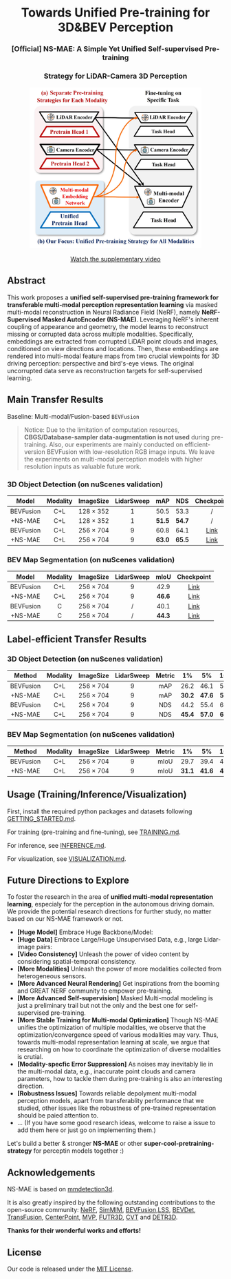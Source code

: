 <div align="center">
<h1>Towards Unified Pre-training for 3D&BEV Perception</h1>
<h3>[Official] NS-MAE: A Simple Yet Unified Self-supervised Pre-training</h3>
 <h3>Strategy for LiDAR-Camera 3D Perception</h3>


 <img src="assets/teaser.jpg" width="400px">
  
[Watch the supplementary video](./assets/ICRA25_ID_1777_Supp_Video_NS-MAE.mp4)

</div>


## Abstract
This work proposes a **unified self-supervised pre-training framework for transferable multi-modal perception representation learning** via masked multi-modal reconstruction in Neural Radiance Field (NeRF), namely **NeRF-Supervised Masked AutoEncoder (NS-MAE)**. Leveraging NeRF's inherent coupling of appearance and geometry, the model learns to reconstruct missing or corrupted data across multiple modalities. Specifically, embeddings are extracted from corrupted LiDAR point clouds and images, conditioned on view directions and locations. Then, these embeddings are rendered into multi-modal feature maps from two crucial viewpoints for 3D driving perception: perspective and bird's-eye views. The original uncorrupted data serve as reconstruction targets for self-supervised learning.


## Main Transfer Results

Baseline: Multi-modal/Fusion-based `BEVFusion`

> Notice: Due to the limitation of computation resources, **CBGS/Database-sampler data-augmentation is not used** during pre-training. Also, our experiments are mainly conducted on efficient-version BEVFusion with low-resolution RGB image inputs. We leave the experiments on multi-modal perception models with higher resolution inputs as valuable future work.



### 3D Object Detection (on nuScenes validation)

|        Model         | Modality | ImageSize | LidarSweep  | mAP  | NDS  | Checkpoint  |
| :------------------: | :------: |:---------:| :---------: | :--: | :--: | :---------: |
| BEVFusion            |   C+L    | 128 × 352 |      1      | 50.5 | 53.3 |    /        |
| +NS-MAE              |   C+L    | 128 × 352 |      1      | **51.5** | **54.7** |   /          |
| BEVFusion            |   C+L    | 256 × 704 |      9      | 60.8 | 64.1 |    [Link](https://drive.google.com/file/d/1J3jNqKzW080uPu2QW_MZxUMckAuOmL3Q/view?usp=sharing)         |
| +NS-MAE              |   C+L    | 256 × 704 |      9      | **63.0** | **65.5** |   [Link](https://drive.google.com/file/d/1DMeqyjvQRpPuxcjr2ByO-VgnJ-DmLvr0/view?usp=sharing)          |


### BEV Map Segmentation (on nuScenes validation)

|        Model         | Modality | ImageSize | LidarSweep  | mIoU | Checkpoint  | 
| :------------------: | :------: |:---------:| :---------: | :--: | :---------: |
| BEVFusion            |    C+L   | 256 × 704 |      9      | 42.9 |   [Link](https://drive.google.com/file/d/1uPz6XdR9SiFkusFICbnxwHfClnjZAQ4_/view?usp=sharing)          |
| +NS-MAE              |    C+L   | 256 × 704 |      9      | **46.6** |    [Link](https://drive.google.com/file/d/1bfOu9CbneKlG9nIXlOpcRa21biuDYmUo/view?usp=sharing)         |
| BEVFusion            |     C    | 256 × 704 |      /      | 40.1 |   [Link](https://drive.google.com/file/d/10jCVf4WtkaSjFxwfeoEhqTMuZApJUeSR/view?usp=sharing)          |
| +NS-MAE              |     C    | 256 × 704 |      /      | **44.3** |     [Link](https://drive.google.com/file/d/1hhzbcIoadkSqVDW8eUR-G1YZjmX-ljio/view?usp=sharing)        |


## Label-efficient Transfer Results

### 3D Object Detection (on nuScenes validation)


| Method | Modality | ImageSize |LidarSweep  | Metric | 1%          |   5% |10% | 100% |
|:-----------------------:|:-----------------------:|:----------------------------------:|:----------------------------------:|:-----------------------:|:----------------------------------:|:----------------------------------:|:----------------------------------:|:----------------------------------:|
| BEVFusion             |    C+L   | 256 × 704 |      9      | mAP                   | 26.2                  | 46.1                             | 54.2                    | 60.8                   |
| +NS-MAE               |    C+L   | 256 × 704 |      9      |    mAP                      | **30.2**   | **47.6**                  | **55.9**                   | **63.0**                    |
| BEVFusion             |    C+L   | 256 × 704 |      9      | NDS     | 44.2                  | 55.4                             | 60.3                    | 64.1                   |
| +NS-MAE               |    C+L   | 256 × 704 |      9      |  NDS                       | **45.4**                    | **57.0**           | **61.4**            | **65.5**           |


### BEV Map Segmentation (on nuScenes validation)

| Method | Modality | ImageSize |LidarSweep  |  Metric | 1%          |   5% |10% | 100% |
|:-----------------------:|:-----------------------:|:----------------------------------:|:----------------------------------:|:-----------------------:|:----------------------------------:|:----------------------------------:|:----------------------------------:|:----------------------------------:|
| BEVFusion             |    C+L   | 256 × 704 |      9      | mIoU                  | 29.7                             | 39.4                    | 41.3                   | 42.9                    |
| +NS-MAE                 |    C+L   | 256 × 704 |      9      |  mIoU                       | **31.1**                           | **41.6**                  | **45.1**                 | **46.6**         |

## Usage (Training/Inference/Visualization)

First, install the required python packages and datasets following [GETTING_STARTED.md](docs/TRAINING.md).

For training (pre-training and fine-tuning), see [TRAINING.md](docs/TRAINING.md).

For inference, see [INFERENCE.md](docs/INFERENCE.md).

For visualization, see [VISUALIZATION.md](docs/VISUALIZATION.md).


## Future Directions to Explore
To foster the research in the area of **unified multi-modal representation learning**, especialy for the perception in the autonomous driving domain. We provide the potential research directions for further study, no matter based on our NS-MAE framework or not.

- **[Huge Model]** Embrace Huge Backbone/Model:
- **[Huge Data]** Embrace Large/Huge Unsupervised Data, e.g., large Lidar-image pairs:
- **[Video Consistency]** Unleash the power of video content by considering spatial-temporal consistency.
- **[More Modalities]** Unleash the power of more modalities collected from heterogeneous sensors.
- **[More Advanced Neural Rendering]** Get inspirations from the booming and GREAT NERF community to empower pre-training.
- **[More Advanced Self-supervision]** Masked Multi-modal modeling is just a preliminary trail but not the only and the best one for self-supervised pre-training. 
- **[More Stable Training for Multi-modal Optimization]** Though NS-MAE unifies the optimization of multiple modalities, we observe that the optimization/convergence speed of various modalities may vary. Thus, towards multi-modal representation learning at scale, we argue that researching on how to coordinate the optimization of diverse modalities is crutial.
- **[Modality-specfic Error Suppression]** As noises may inevitably lie in the multi-modal data, e.g., inaccurate point clouds and camera parameters, how to tackle them during pre-training is also an interesting direction.
- **[Robustness Issues]** Towards reliable depolyment multi-modal perception models, apart from transferablity performance that we studied, other issues like the robustness of pre-trained representation should be paied attention to.
- ... (If you have some good research ideas, welcome to raise a issue to add them here or just go on implementing them.)

Let's build a better & stronger **NS-MAE** or other **super-cool-pretraining-strategy** for perceptin models together :)


## Acknowledgements

NS-MAE is based on [mmdetection3d](https://github.com/open-mmlab/mmdetection3d).

It is also greatly inspired by the following outstanding contributions to the open-source community: [NeRF](https://github.com/bmild/nerf), [SimMIM](https://github.com/microsoft/SimMIM), [BEVFusion](https://github.com/mit-han-lab/bevfusion),[LSS](https://github.com/nv-tlabs/lift-splat-shoot), [BEVDet](https://github.com/HuangJunjie2017/BEVDet), [TransFusion](https://github.com/XuyangBai/TransFusion), [CenterPoint](https://github.com/tianweiy/CenterPoint), [MVP](https://github.com/tianweiy/MVP), [FUTR3D](https://arxiv.org/abs/2203.10642), [CVT](https://github.com/bradyz/cross_view_transformers) and [DETR3D](https://github.com/WangYueFt/detr3d). 

**Thanks for their wonderful works and efforts!**


## License

Our code is released under the [MIT License](LICENSE).
